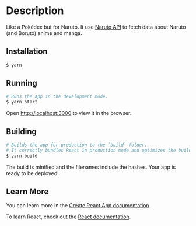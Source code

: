 # Description

Like a Pokédex but for Naruto. It use [Naruto API](https://github.com/Gustavonobreza/naruto-api) to fetch data about Naruto (and Boruto) anime and manga.

## Installation

```bash
$ yarn
```

## Running

```bash
# Runs the app in the development mode.
$ yarn start

```

Open [http://localhost:3000](http://localhost:3000) to view it in the browser.

## Building

```bash
# Builds the app for production to the `build` folder.
# It correctly bundles React in production mode and optimizes the build for the best performance.
$ yarn build

```

The build is minified and the filenames include the hashes.
Your app is ready to be deployed!

## Learn More

You can learn more in the [Create React App documentation](https://facebook.github.io/create-react-app/docs/getting-started).

To learn React, check out the [React documentation](https://reactjs.org/).

